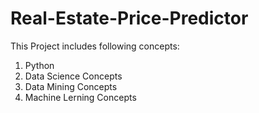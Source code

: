 # Real-Estate-Price-Predictor
This Project includes following concepts:
1. Python
2. Data Science Concepts
3. Data Mining Concepts
4. Machine Lerning Concepts


